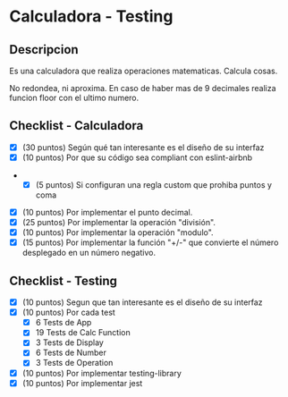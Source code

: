 # Calculadora - Testing

## Descripcion
Es una calculadora que realiza operaciones matematicas.
Calcula cosas.

No redondea, ni aproxima. En caso de haber mas de 9 decimales realiza funcion floor con el ultimo numero.

## Checklist - Calculadora

- [x] (30 puntos) Según qué tan interesante es el diseño de su interfaz
- [x] (10 puntos) Por que su código sea compliant con eslint-airbnb
- - [x] (5 puntos) Si configuran una regla custom que prohiba puntos y coma
- [x] (10 puntos) Por implementar el punto decimal.
- [x] (25 puntos) Por implementar la operación "división".
- [x] (10 puntos) Por implementar la operación "modulo".
- [x] (15 puntos) Por implementar la función "+/-"  que convierte el número desplegado en un número negativo.

## Checklist - Testing

- [x] (10 puntos) Segun que tan interesante es el diseño de su interfaz  
- [x] (10 puntos) Por cada test  
	- [x] 6 Tests de App
	- [x] 19 Tests de Calc Function
	- [x] 3 Tests de Display
	- [x] 6 Tests de Number 
	- [x] 3 Tests de Operation
- [x] (10 puntos) Por implementar testing-library  
- [x] (10 puntos) Por implementar jest
